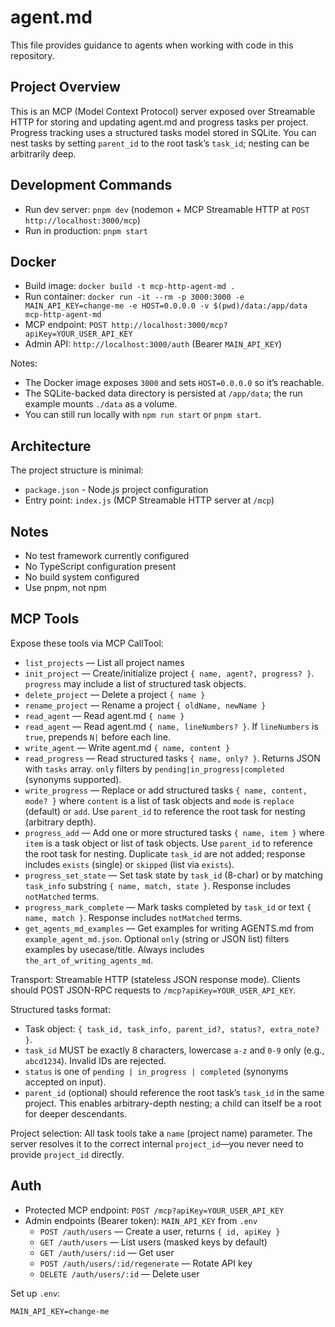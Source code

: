 # agent.md

This file provides guidance to agents when working with code in this repository.

## Project Overview

This is an MCP (Model Context Protocol) server exposed over Streamable HTTP for storing and updating agent.md and progress tasks per project.
Progress tracking uses a structured tasks model stored in SQLite. You can nest tasks by setting `parent_id` to the root task’s `task_id`; nesting can be arbitrarily deep.

## Development Commands

- Run dev server: `pnpm dev` (nodemon + MCP Streamable HTTP at `POST http://localhost:3000/mcp`)
- Run in production: `pnpm start`

## Docker

- Build image: `docker build -t mcp-http-agent-md .`
- Run container: `docker run -it --rm -p 3000:3000 -e MAIN_API_KEY=change-me -e HOST=0.0.0.0 -v $(pwd)/data:/app/data mcp-http-agent-md`
- MCP endpoint: `POST http://localhost:3000/mcp?apiKey=YOUR_USER_API_KEY`
- Admin API: `http://localhost:3000/auth` (Bearer `MAIN_API_KEY`)

Notes:
- The Docker image exposes `3000` and sets `HOST=0.0.0.0` so it’s reachable.
- The SQLite-backed data directory is persisted at `/app/data`; the run example mounts `./data` as a volume.
- You can still run locally with `npm run start` or `pnpm start`.

## Architecture

The project structure is minimal:
- `package.json` - Node.js project configuration
- Entry point: `index.js` (MCP Streamable HTTP server at `/mcp`)

## Notes

- No test framework currently configured
- No TypeScript configuration present
- No build system configured
- Use pnpm, not npm

## MCP Tools

Expose these tools via MCP CallTool:
- `list_projects` — List all project names
- `init_project` — Create/initialize project `{ name, agent?, progress? }`. `progress` may include a list of structured task objects.
- `delete_project` — Delete a project `{ name }`
- `rename_project` — Rename a project `{ oldName, newName }`
- `read_agent` — Read agent.md `{ name }`
- `read_agent` — Read agent.md `{ name, lineNumbers? }`. If `lineNumbers` is `true`, prepends `N|` before each line.
- `write_agent` — Write agent.md `{ name, content }`
- `read_progress` — Read structured tasks `{ name, only? }`. Returns JSON with `tasks` array. `only` filters by `pending|in_progress|completed` (synonyms supported).
- `write_progress` — Replace or add structured tasks `{ name, content, mode? }` where `content` is a list of task objects and `mode` is `replace` (default) or `add`. Use `parent_id` to reference the root task for nesting (arbitrary depth).
- `progress_add` — Add one or more structured tasks `{ name, item }` where `item` is a task object or list of task objects. Use `parent_id` to reference the root task for nesting. Duplicate `task_id` are not added; response includes `exists` (single) or `skipped` (list via `exists`).
- `progress_set_state` — Set task state by `task_id` (8-char) or by matching `task_info` substring `{ name, match, state }`. Response includes `notMatched` terms.
- `progress_mark_complete` — Mark tasks completed by `task_id` or text `{ name, match }`. Response includes `notMatched` terms.
- `get_agents_md_examples` — Get examples for writing AGENTS.md from `example_agent_md.json`. Optional `only` (string or JSON list) filters examples by usecase/title. Always includes `the_art_of_writing_agents_md`.

Transport: Streamable HTTP (stateless JSON response mode). Clients should POST JSON-RPC requests to `/mcp?apiKey=YOUR_USER_API_KEY`.

Structured tasks format:
- Task object: `{ task_id, task_info, parent_id?, status?, extra_note? }`.
- `task_id` MUST be exactly 8 characters, lowercase `a-z` and `0-9` only (e.g., `abcd1234`). Invalid IDs are rejected.
- `status` is one of `pending | in_progress | completed` (synonyms accepted on input).
- `parent_id` (optional) should reference the root task’s `task_id` in the same project. This enables arbitrary-depth nesting; a child can itself be a root for deeper descendants.

Project selection: All task tools take a `name` (project name) parameter. The server resolves it to the correct internal `project_id`—you never need to provide `project_id` directly.

## Auth

- Protected MCP endpoint: `POST /mcp?apiKey=YOUR_USER_API_KEY`
- Admin endpoints (Bearer token): `MAIN_API_KEY` from `.env`
  - `POST /auth/users` — Create a user, returns `{ id, apiKey }`
  - `GET /auth/users` — List users (masked keys by default)
  - `GET /auth/users/:id` — Get user
  - `POST /auth/users/:id/regenerate` — Rotate API key
  - `DELETE /auth/users/:id` — Delete user

Set up `.env`:

```
MAIN_API_KEY=change-me
```
